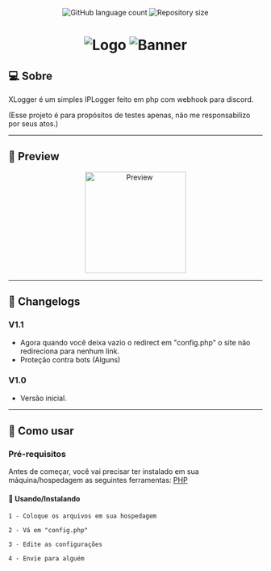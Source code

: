 
<p align="center">
  <img alt="GitHub language count" src="https://img.shields.io/github/languages/count/CT0222/XLogger?color=%2304D361">

  <img alt="Repository size" src="https://img.shields.io/github/repo-size/CT0222/XLogger">
  
 
</p>
<h1 align="center">
    <img alt="Logo" title="Logo" src="https://i.ibb.co/R0Jzv4P/20211229-225111.png"/>
    <img alt="Banner" title="Banner" src="https://i.ibb.co/JyHMLSX/20210823-230257.jpg ir"/>
</h1>

## 💻 Sobre

XLogger é um simples IPLogger feito em php com webhook para discord.

(Esse projeto é para propósitos de testes apenas, não me responsabilizo por seus atos.)

---

## 🎨 Preview

<p align="center">
  <img alt="Preview" title="Preview" src="https://i.ibb.co/QnT9Q8h/20210824-110323.jpg" width="200px">
</p>

---

## 📜 Changelogs

### V1.1
- Agora quando você deixa vazio o redirect em "config.php" o site não redireciona para nenhum link.
- Proteção contra bots (Alguns)

### V1.0
- Versão inicial.

---

## 🚀 Como usar

### Pré-requisitos

Antes de começar, você vai precisar ter instalado em sua máquina/hospedagem as seguintes ferramentas:
[PHP](https://php.net)

#### 🎲 Usando/Instalando

```text
1 - Coloque os arquivos em sua hospedagem

2 - Vá em "config.php"

3 - Edite as configurações 

4 - Envie para alguém 
```
